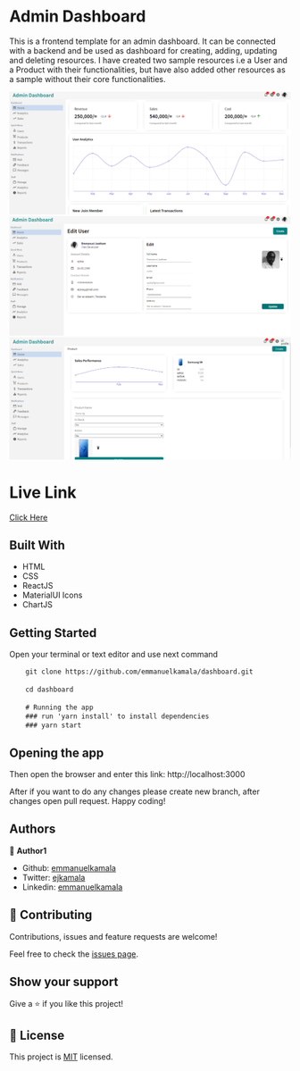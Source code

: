 # Admin Dashboard
This is a frontend template for an admin dashboard. It can be connected with a backend and be used as dashboard for creating, adding, updating and deleting resources. I have created two sample resources i.e a User and a Product with their functionalities, but have also added other resources as a sample without their core functionalities. 

![screenshot](./public/images/1.png)
![screenshot](./public/images/2.png)
![screenshot](./public/images/3.png)

# Live Link
<a href="">Click Here</a>


## Built With

- HTML
- CSS
- ReactJS
- MaterialUI Icons
- ChartJS


## Getting Started

Open your terminal or text editor and use next command

        git clone https://github.com/emmanuelkamala/dashboard.git

        cd dashboard

        # Running the app
        ### run 'yarn install' to install dependencies
        ### yarn start


## Opening the app

Then open the browser and enter this link:
http://localhost:3000

After if you want to do any changes please create new branch, after changes open pull request.
Happy coding! 



## Authors


👤 **Author1**

- Github: [emmanuelkamala](https://github.com/emmanuelkamala)
- Twitter: [ejkamala](https://twitter.com/ejkamala)
- Linkedin: [emmanuelkamala](https://linkedin.com/in/emmanuelkamala)

## 🤝 Contributing

Contributions, issues and feature requests are welcome!

Feel free to check the [issues page](issues/).

## Show your support

Give a ⭐️ if you like this project!


## 📝 License

This project is [MIT](lic.url) licensed.
